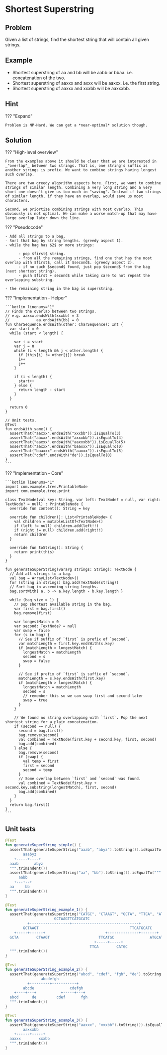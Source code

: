 # Shortest Superstring

## Problem

Given a list of strings, find the shortest string that will contain all given strings.

## Example

- Shortest superstring of $\text{aa}$ and $\text{bb}$ will be $\text{aabb}$ or $\text{bbaa}$. i.e. concatenation of the two.
- Shortest superstring of $\text{aaxxx}$ and $\text{axxx}$ will be $\text{aaxxx}$. i.e. the first string.
- Shortest superstring of $\text{aaxxx}$ and $\text{xxxbb}$ will be $\text{aaxxxbb}$.

## Hint

??? "Expand"

    Problem is NP-Hard. We can get a *near-optimal* solution though.

## Solution

??? "High-level overview"

    From the examples above it should be clear that we are interested in _"overlap"_ between two strings. That is, one string's suffix is another strings is prefix. We want to combine strings having longest such overlap.

    There are two greedy algorithm aspects here. First, we want to combine strings of similar length. Combining a very long string and a very short one doesn't give us too much in "saving". Instead if two strings of similar length, if they have an overlap, would save us most characters.

    Second, we priortize combining strings with most overlap. This obviously is not optimal. We can make a worse match-up that may have large overlap later down the line.

??? "Pseudocode"

    - Add all strings to a bag.
    - Sort that bag by string lengths. (greedy aspect 1).
    - while the bag has $2$ or more strings:

          - pop $first$ string.
          - from all the remaining strings, find one that has the most overlap with $first$, call it $second$. (greedy aspect 2).
          - if no such $second$ found, just pop $second$ from the bag (next shortest string).
          - push $first + second$ while taking care to not repeat the overlapping substring.

    - the remaining string in the bag is superstring.

??? "Implementation - Helper"

    ```kotlin linenums="1"
    // Finds the overlap between two strings.
    // e.g. aaxxx.endsWith(xxxbb) = 3
    //            aa.endsWith(bb) = 0
    fun CharSequence.endsWith(other: CharSequence): Int {
      var start = 0
      while (start < length) {

        var i = start
        var j = 0
        while (i < length && j < other.length) {
          if (this[i] != other[j]) break
          i++
          j++
        }

        if (i < length) {
          start++
        } else {
          return length - start
        }
      }

      return 0
    }

    // Unit tests.
    @Test
    fun endsWith_same() {
      assertThat("aaxxx".endsWith("xxxbb")).isEqualTo(3)
      assertThat("aaxxx".endsWith("axxxbb")).isEqualTo(4)
      assertThat("aaxxx".endsWith("aaxxxbb")).isEqualTo(5)
      assertThat("aaxxx".endsWith("baaxxx")).isEqualTo(0)
      assertThat("baaxxx".endsWith("aaxxx")).isEqualTo(5)
      assertThat("cdef".endsWith("de")).isEqualTo(0)
    }
    ```

??? "Implementation - Core"

    ```kotlin linenums="1"
    import com.example.tree.PrintableNode
    import com.example.tree.print

    class TextNode(val key: String, var left: TextNode? = null, var right: TextNode? = null) : PrintableNode {
      override fun content(): String = key

      override fun children(): List<PrintableNode> {
        val children = mutableListOf<TextNode>()
        if (left != null) children.add(left!!)
        if (right != null) children.add(right!!)
        return children
      }

      override fun toString(): String {
        return print(this)
      }
    }

    fun generateSuperString(vararg strings: String): TextNode {
      // Add all strings to a bag.
      val bag = ArrayList<TextNode>()
      for (string in strings) bag.add(TextNode(string))
      // Sort bag in ascending string lengths.
      bag.sortWith{ a, b -> a.key.length - b.key.length }

      while (bag.size > 1) {
        // pop shortest available string in the bag.
        var first = bag.first()
        bag.remove(first)

        var longestMatch = 0
        var second: TextNode? = null
        var swap = false
        for (s in bag) {
          // See if suffix of `first` is prefix of `second`.
          var matchLength = first.key.endsWith(s.key)
          if (matchLength > longestMatch) {
            longestMatch = matchLength
            second = s
            swap = false
          }

          // See if prefix of `first` is suffix of `second`.
          matchLength = s.key.endsWith(first.key)
          if (matchLength > longestMatch) {
            longestMatch = matchLength
            second = s
            // remember this so we can swap first and second later
            swap = true
          }
        }

        // We found no string overlapping with `first`. Pop the next shortest string for a plain concatenation.
        if (second == null) {
          second = bag.first()
          bag.remove(second)
          val combined = TextNode(first.key + second.key, first, second)
          bag.add(combined)
        } else {
          bag.remove(second)
          if (swap) {
            val temp = first
            first = second
            second = temp
          }
          // Some overlap between `first` and `second` was found.
          val combined = TextNode(first.key + second.key.substring(longestMatch), first, second)
          bag.add(combined)
        }
      }
      return bag.first()
    }
    ```

## Unit tests

```kotlin linenums="1"
@Test
fun generateSuperString_simple() {
  assertThat(generateSuperString("aaab", "abyz").toString()).isEqualTo("""
        aaabyz
    +-----+----+
  aaab       abyz
  """.trimIndent())
  assertThat(generateSuperString("aa", "bb").toString()).isEqualTo("""
      aabb
    +---+--+
  aa     bb
  """.trimIndent())
}

@Test
fun generateSuperString_example_1() {
  assertThat(generateSuperString("CATGC", "CTAAGT", "GCTA", "TTCA", "ATGCATC").toString()).isEqualTo("""
                      GCTAAGTTCATGCATC
          +------------------+------------------------------+
        GCTAAGT                                         TTCATGCATC
    +-----+------+                           +--------------+-------+
  GCTA        CTAAGT                      TTCATGC                ATGCATC
                                        +-----+-----+
                                      TTCA        CATGC
  """.trimIndent())
}

@Test
fun generateSuperString_example_2() {
  assertThat(generateSuperString("abcd", "cdef", "fgh", "de").toString()).isEqualTo("""
                abcdefgh
          +---------+-----------+
        abcde                cdefgh
    +----+---+           +-----+---+
  abcd      de         cdef       fgh
  """.trimIndent())
}

@Test
fun generateSuperString_example_3() {
  assertThat(generateSuperString("aaxxx", "xxxbb").toString()).isEqualTo("""
        aaxxxbb
    +------+-----+
  aaxxx        xxxbb
  """.trimIndent())
}
```
